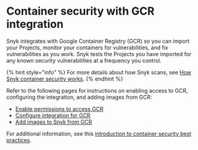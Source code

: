 # Container security with GCR integration

Snyk integrates with Google Container Registry (GCR) so you can import your Projects, monitor your containers for vulnerabilities, and fix vulnerabilities as you work. Snyk tests the Projects you have imported for any known security vulnerabilities at a frequency you control.

{% hint style="info" %}
For more details about how Snyk scans, see [How Snyk container security works](../../../scan-containers/how-snyk-container-works/).
{% endhint %}

Refer to the following pages for instructions on enabling access to GCR, configuring the integration, and adding images from GCR:

* [Enable permissions to access GCR](enable-permissions-to-access-gcr.md)
* [Configure integration for GCR](configure-integration-for-gcr.md)
* [Add images to Snyk from GCR](add-images-to-snyk-from-acr.md)

For additional information, see this [introduction to container security best practices](https://snyk.io/learn/container-security/).
